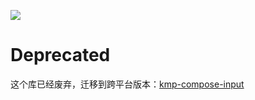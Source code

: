 [![](https://jitpack.io/v/zj565061763/compose-input.svg)](https://jitpack.io/#zj565061763/compose-input)

# Deprecated

这个库已经废弃，迁移到跨平台版本：[kmp-compose-input](https://github.com/zj565061763/kmp-compose-input)